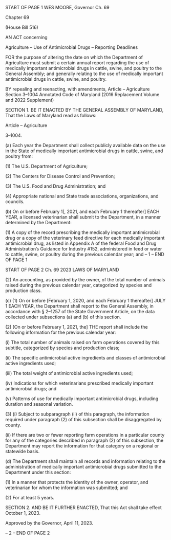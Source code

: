 START OF PAGE 1
WES MOORE, Governor Ch. 69

Chapter 69

(House Bill 516)

AN ACT concerning

Agriculture – Use of Antimicrobial Drugs – Reporting Deadlines

FOR the purpose of altering the date on which the Department of Agriculture must submit
a certain annual report regarding the use of medically important antimicrobial drugs
in cattle, swine, and poultry to the General Assembly; and generally relating to the
use of medically important antimicrobial drugs in cattle, swine, and poultry.

BY repealing and reenacting, with amendments,
Article – Agriculture
Section 3–1004
Annotated Code of Maryland
(2016 Replacement Volume and 2022 Supplement)

SECTION 1. BE IT ENACTED BY THE GENERAL ASSEMBLY OF MARYLAND,
That the Laws of Maryland read as follows:

Article – Agriculture

3–1004.

(a) Each year the Department shall collect publicly available data on the use in
the State of medically important antimicrobial drugs in cattle, swine, and poultry from:

(1) The U.S. Department of Agriculture;

(2) The Centers for Disease Control and Prevention;

(3) The U.S. Food and Drug Administration; and

(4) Appropriate national and State trade associations, organizations, and
councils.

(b) On or before February 1[, 2021, and each February 1 thereafter] EACH YEAR,
a licensed veterinarian shall submit to the Department, in a manner determined by the
Department:

(1) A copy of the record prescribing the medically important antimicrobial
drug or a copy of the veterinary feed directive for each medically important antimicrobial
drug, as listed in Appendix A of the federal Food and Drug Administration’s Guidance for
Industry #152, administered in feed or water to cattle, swine, or poultry during the previous
calendar year; and
– 1 –
END OF PAGE 1

START OF PAGE 2
Ch. 69 2023 LAWS OF MARYLAND

(2) An accounting, as provided by the owner, of the total number of animals
raised during the previous calendar year, categorized by species and production class.

(c) (1) On or before [February 1, 2020, and each February 1 thereafter] JULY
1 EACH YEAR, the Department shall report to the General Assembly, in accordance with §
2–1257 of the State Government Article, on the data collected under subsections (a) and (b)
of this section.

(2) [On or before February 1, 2021, the] THE report shall include the
following information for the previous calendar year:

(i) The total number of animals raised on farm operations covered
by this subtitle, categorized by species and production class;

(ii) The specific antimicrobial active ingredients and classes of
antimicrobial active ingredients used;

(iii) The total weight of antimicrobial active ingredients used;

(iv) Indications for which veterinarians prescribed medically
important antimicrobial drugs; and

(v) Patterns of use for medically important antimicrobial drugs,
including duration and seasonal variation.

(3) (i) Subject to subparagraph (ii) of this paragraph, the information
required under paragraph (2) of this subsection shall be disaggregated by county.

(ii) If there are two or fewer reporting farm operations in a particular
county for any of the categories described in paragraph (2) of this subsection, the
Department may report the information for that category on a regional or statewide basis.

(d) The Department shall maintain all records and information relating to the
administration of medically important antimicrobial drugs submitted to the Department
under this section:

(1) In a manner that protects the identity of the owner, operator, and
veterinarian for whom the information was submitted; and

(2) For at least 5 years.

SECTION 2. AND BE IT FURTHER ENACTED, That this Act shall take effect
October 1, 2023.

Approved by the Governor, April 11, 2023.

– 2 –
END OF PAGE 2